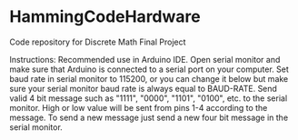 # HammingCodeHardware
Code repository for Discrete Math Final Project

Instructions:
Recommended use in Arduino IDE.
Open serial monitor and make sure that Arduino is connected to a serial port on your computer. 
Set baud rate in serial monitor to 115200, or you can change it below but make sure your serial
monitor baud rate is always equal to BAUD-RATE.
Send valid 4 bit message such as "1111", "0000", "1101", "0100", etc. to the serial monitor. 
High or low value will be sent from pins 1-4 according to the message.
To send a new message just send a new four bit message in the serial monitor.
